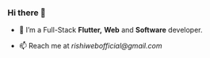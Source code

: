 ### Hi there 👋

- 🔭 I’m a Full-Stack **Flutter,** **Web** and **Software** developer.

- 📫 Reach me at _rishiwebofficial@gmail.com_


